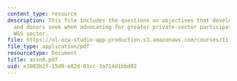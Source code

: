 ```yaml
---
content_type: resource
description: This file includes the questions on objectives that developing countries
  and donors seek when advocating for greater private-sector participation in the
  W&S sector.
file: https://ol-ocw-studio-app-production.s3.amazonaws.com/courses/11-479-water-and-sanitation-infrastructure-planning-in-developing-countries-spring-2005/e3803b2f15d0e82d01cc3a714d1bbd82_assn8.pdf
file_type: application/pdf
resourcetype: Document
title: assn8.pdf
uid: e3803b2f-15d0-e82d-01cc-3a714d1bbd82
---
```

